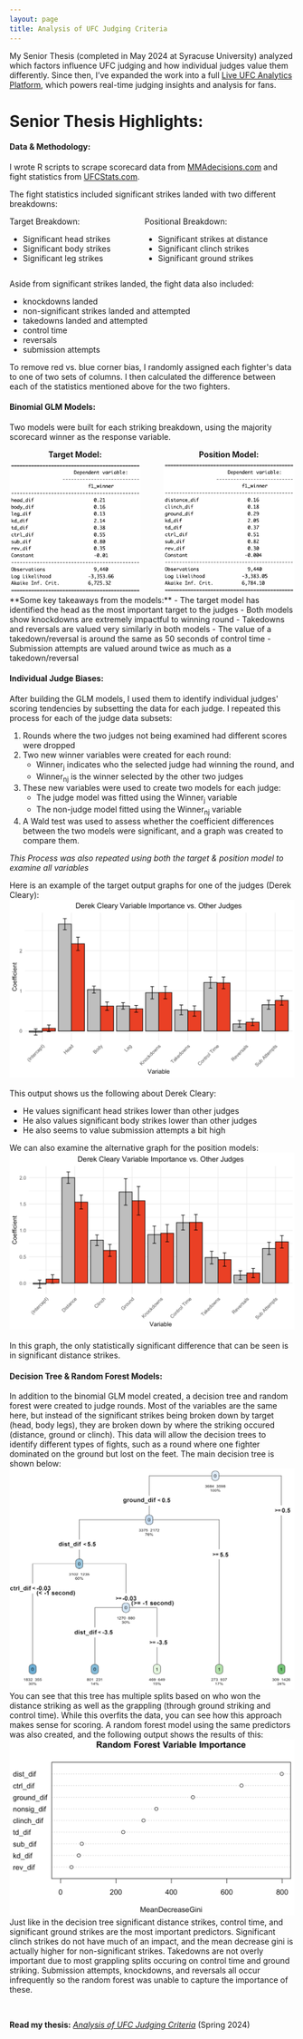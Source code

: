 ```yaml
---
layout: page
title: Analysis of UFC Judging Criteria
---
```


My Senior Thesis (completed in May 2024 at Syracuse University) analyzed which factors influence UFC judging and how individual judges value them differently. Since then, I’ve expanded the work into a full [Live UFC Analytics Platform](../platforms/ko-trends.md), which powers real-time judging insights and analysis for fans.

# Senior Thesis Highlights:

#### Data & Methodology:
I wrote R scripts to scrape scorecard data from [MMAdecisions.com](https://mmadecisions.com/) and fight statistics from [UFCStats.com](http://ufcstats.com/statistics/events/completed).

The fight statistics included significant strikes landed with two different breakdowns: &nbsp;<br>

<div style="display: flex; justify-content: flex-start; gap: 60px;">

  <div>
    <span>Target Breakdown:</span>
    <ul>
      <li>Significant head strikes</li>
      <li>Significant body strikes</li>
      <li>Significant leg strikes</li>
    </ul>
  </div>

  <div>
    <span>Positional Breakdown:</span>
    <ul>
      <li>Significant strikes at distance</li>
      <li>Significant clinch strikes</li>
      <li>Significant ground strikes</li>
    </ul>
  </div>

</div>

Aside from significant strikes landed, the fight data also included:
- knockdowns landed
- non-significant strikes landed and attempted
- takedowns landed and attempted
- control time
- reversals
- submission attempts &nbsp;<br>

To remove red vs. blue corner bias, I randomly assigned each fighter's data to one of two sets of columns. I then calculated the difference between each of the statistics mentioned above for the two fighters.

#### Binomial GLM Models:
Two models were built for each striking breakdown, using the majority scorecard winner as the response variable.
<div style="display: flex; gap: 40px;">

  <div style="text-align: center;">
    <div style="font-weight: bold; margin-bottom: 6px;">Target Model:</div>
    <img src="/assets/ufc/target_model.png" alt="Target Model" width="365"/>
  </div>

  <div style="text-align: center;">
    <div style="font-weight: bold; margin-bottom: 6px;">Position Model:</div>
    <img src="/assets/ufc/position_model.png" alt="Position Model" width="365"/>
  </div>

</div>
**Some key takeaways from the models:**
- The target model has identified the head as the most important target to the judges
- Both models show knockdowns are extremely impactful to winning round
- Takedowns and reversals are valued very similarly in both models
- The value of a takedown/reversal is around the same as 50 seconds of control time
- Submission attempts are valued around twice as much as a takedown/reversal

<br style="clear:both" />

#### Individual Judge Biases:
After building the GLM models, I used them to identify individual judges' scoring tendencies by subsetting the data for each judge. I repeated this process for each of the judge data subsets:
 1. Rounds where the two judges not being examined had different scores were dropped
 2. Two new winner variables were created for each round:
    - Winner<sub>j</sub> indicates who the selected judge had winning the round, and
    - Winner<sub>nj</sub> is the winner selected by the other two judges
 3. These new variables were used to create two models for each judge:
    - The judge model was fitted using the Winner<sub>j</sub> variable
    - The non-judge model fitted using the Winner<sub>nj</sub> variable
 5. A Wald test was used to assess whether the coefficient differences between the two models were significant, and a graph was created to compare them. &nbsp;<br>
 
*This Process was also repeated using both the target & position model to examine all variables*

Here is an example of the target output graphs for one of the judges (Derek Cleary):
<img src="/assets/ufc/cleary_target_graph.png" alt="Image" width="700"/> &nbsp;<br>
This output shows us the following about Derek Cleary:
- He values significant head strikes lower than other judges
- He also values significant body strikes lower than other judges
- He also seems to value submission attempts a bit high

We can also examine the alternative graph for the position models: 
<img src="/assets/ufc/cleary_position_graph.png" alt="Image" width="700"/> &nbsp;<br>
In this graph, the only statistically significant difference that can be seen is in significant distance strikes.


#### Decision Tree & Random Forest Models:
In addition to the binomial GLM model created, a decision tree and random forest were created to judge rounds. Most of the variables are the same here, but instead of the significant strikes being broken down by target (head, body legs), they are broken down by where the striking occured (distance, ground or clinch). This data will allow the decision trees to identify different types of fights, such as a round where one fighter dominated on the ground but lost on the feet. The main decision tree is shown below:
![Image](/assets/images/tree.png)
You can see that this tree has multiple splits based on who won the distance striking as well as the grappling (through ground striking and control time). While this overfits the data, you can see how this approach makes sense for scoring. A random forest model using the same predictors was also created, and the following output shows the results of this:
![Image](/assets/images/varimp_plot.png)
Just like in the decision tree significant distance strikes, control time, and significant ground strikes are the most important predictors. Significant clinch strikes do not have much of an impact, and the mean decrease gini is actually higher for non-significant strikes. Takedowns are not overly important due to most grappling splits occuring on control time and ground striking. Submission attempts, knockdowns, and reversals all occur infrequently so the random forest was unable to capture the importance of these.

&nbsp;<br>

**Read my thesis:** [*Analysis of UFC Judging Criteria*](https://oconnellryan.github.io/assets/Analysis-of-UFC-Judging-Criteria.pdf) (Spring 2024)
